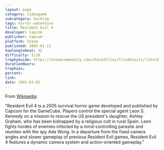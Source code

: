 ```yaml
---
layout: page
category: videogame
subcategory: backlog
tags: horror-adventure
title: Resident Evil 4
developer: Capcom
publisher: Capcom
platform: Steam
published: 2005-01-11
howlongtobeat: 32
difficulty: 5/10
trophyGuide: https://steamcommunity.com/sharedfiles/filedetails/?id=1300813136
durationHours:
trophies:
percent:
link:
date: 1991-01-01
---
```


From [Wikipedia](https://en.wikipedia.org/wiki/Resident_Evil_4):

"Resident Evil 4 is a 2005 survival horror game developed and published by Capcom for the GameCube. Players control the special agent Leon S. Kennedy on a mission to rescue the US president's daughter, Ashley Graham, who has been kidnapped by a religious cult in rural Spain. Leon fights hordes of enemies infected by a mind-controlling parasite and reunites with the spy Ada Wong. In a departure from the fixed camera angles and slower gameplay of previous Resident Evil games, Resident Evil 4 features a dynamic camera system and action-oriented gameplay."
